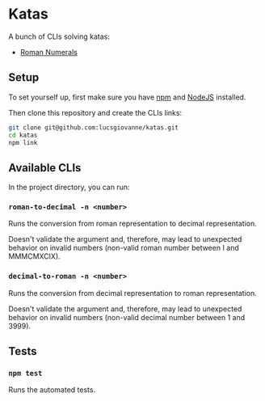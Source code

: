 # Katas

A bunch of CLIs solving katas:

* [Roman Numerals](http://codingdojo.org/kata/RomanNumerals/)

## Setup

To set yourself up, first make sure you have [npm](https://www.npmjs.com/) and [NodeJS](https://nodejs.org/en/download/) installed.

Then clone this repository and create the CLIs links:

```sh
git clone git@github.com:lucsgiovanne/katas.git
cd katas
npm link
```

## Available CLIs

In the project directory, you can run:

### `roman-to-decimal -n <number>`

Runs the conversion from roman representation to decimal representation.

Doesn't validate the argument and, therefore, may lead to unexpected behavior on invalid numbers (non-valid roman number between I and MMMCMXCIX).

### `decimal-to-roman -n <number>`

Runs the conversion from decimal representation to roman representation.

Doesn't validate the argument and, therefore, may lead to unexpected behavior on invalid numbers (non-valid decimal number between 1 and 3999).

## Tests

### `npm test`

Runs the automated tests.
